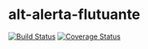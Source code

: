 # alt-alerta-flutuante
[![Build Status](https://secure.travis-ci.org/dsn-nimbus/alt-alerta-flutuante.png?branch=master)](https://travis-ci.org/dsn-nimbus/alt-alerta-flutuante)
[![Coverage Status](https://coveralls.io/repos/dsn-nimbus/alt-alerta-flutuante/badge.svg?branch=master&service=github)](https://coveralls.io/r/dsn-nimbus/alt-alerta-flutuante/?branch=master)
